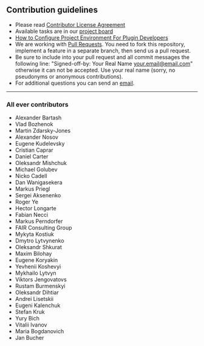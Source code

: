 ## Contribution guidelines

* Please read [Contributor License Agreement](http://developercertificate.org)
* Available tasks are in our [project board](https://github.com/epam/sap-commerce-intellij-idea-plugin/projects/1) 
* [How to Configure Project Environment For Plugin Developers](https://www.jetbrains.org/intellij/sdk/docs/basics/getting_started/setting_up_environment.html)
* We are working with [Pull Requests](https://help.github.com/articles/about-pull-requests/). You need to fork this repository, implement a feature in a separate branch, then send us a pull request.
* Be sure to include into your pull request and all commit messages the following line: "Signed-off-by: Your Real Name your.email@email.com" otherwise it can not be accepted. Use your real name (sorry, no pseudonyms or anonymous contributions).
* For additional questions you can send an [email](mailto:hybrisideaplugin@epam.com).

---

### All ever contributors

- Alexander Bartash
- Vlad Bozhenok
- Martin Zdarsky-Jones 
- Alexander Nosov 
- Eugene Kudelevsky
- Cristian Caprar 
- Daniel Carter
- Oleksandr Mishchuk 
- Michael Golubev
- Nicko Cadell 
- Dan Wanigasekera
- Markus Priegl 
- Sergei Aksenenko
- Roger Ye 
- Hector Longarte
- Fabian Necci 
- Markus Perndorfer
- FAIR Consulting Group 
- Mykyta Kostiuk
- Dmytro Lytvynenko 
- Oleksandr Shkurat
- Maxim Bilohay 
- Eugene Koryakin
- Yevhenii Koshevyi 
- Mykhailo Lytvyn
- Viktors Jengovatovs 
- Rustam Burmenskyi
- Oleksandr Dihtiar 
- Andrei Lisetskii
- Eugeni Kalenchuk
- Stefan Kruk
- Yury Bich
- Vitalii Ivanov
- Maria Bogdanovich
- Jan Bucher
